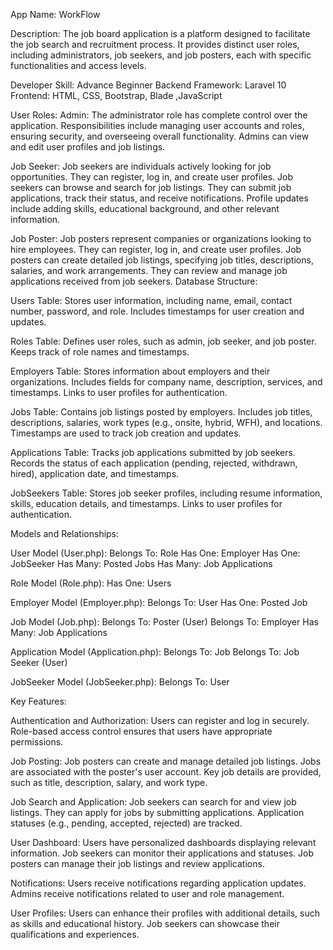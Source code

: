 App Name: WorkFlow

Description:
The job board application is a platform designed to facilitate the job search and recruitment process. It provides distinct user roles, including administrators, job seekers, and job posters, each with specific functionalities and access levels.

Developer Skill: Advance Beginner
Backend Framework: Laravel 10
Frontend: HTML, CSS, Bootstrap, Blade ,JavaScript

User Roles:
Admin:
The administrator role has complete control over the application.
Responsibilities include managing user accounts and roles, ensuring security, and overseeing overall functionality.
Admins can view and edit user profiles and job listings.

Job Seeker:
Job seekers are individuals actively looking for job opportunities.
They can register, log in, and create user profiles.
Job seekers can browse and search for job listings.
They can submit job applications, track their status, and receive notifications.
Profile updates include adding skills, educational background, and other relevant information.

Job Poster:
Job posters represent companies or organizations looking to hire employees.
They can register, log in, and create user profiles.
Job posters can create detailed job listings, specifying job titles, descriptions, salaries, and work arrangements.
They can review and manage job applications received from job seekers.
Database Structure:

Users Table:
Stores user information, including name, email, contact number, password, and role.
Includes timestamps for user creation and updates.

Roles Table:
Defines user roles, such as admin, job seeker, and job poster.
Keeps track of role names and timestamps.

Employers Table:
Stores information about employers and their organizations.
Includes fields for company name, description, services, and timestamps.
Links to user profiles for authentication.

Jobs Table:
Contains job listings posted by employers.
Includes job titles, descriptions, salaries, work types (e.g., onsite, hybrid, WFH), and locations.
Timestamps are used to track job creation and updates.

Applications Table:
Tracks job applications submitted by job seekers.
Records the status of each application (pending, rejected, withdrawn, hired), application date, and timestamps.

JobSeekers Table:
Stores job seeker profiles, including resume information, skills, education details, and timestamps.
Links to user profiles for authentication.

Models and Relationships:

User Model (User.php):
Belongs To: Role
Has One: Employer
Has One: JobSeeker
Has Many: Posted Jobs
Has Many: Job Applications

Role Model (Role.php):
Has One: Users

Employer Model (Employer.php):
Belongs To: User
Has One: Posted Job

Job Model (Job.php):
Belongs To: Poster (User)
Belongs To: Employer
Has Many: Job Applications

Application Model (Application.php):
Belongs To: Job
Belongs To: Job Seeker (User)

JobSeeker Model (JobSeeker.php):
Belongs To: User

Key Features:

Authentication and Authorization:
Users can register and log in securely.
Role-based access control ensures that users have appropriate permissions.

Job Posting:
Job posters can create and manage detailed job listings.
Jobs are associated with the poster's user account.
Key job details are provided, such as title, description, salary, and work type.

Job Search and Application:
Job seekers can search for and view job listings.
They can apply for jobs by submitting applications.
Application statuses (e.g., pending, accepted, rejected) are tracked.

User Dashboard:
Users have personalized dashboards displaying relevant information.
Job seekers can monitor their applications and statuses.
Job posters can manage their job listings and review applications.

Notifications:
Users receive notifications regarding application updates.
Admins receive notifications related to user and role management.

User Profiles:
Users can enhance their profiles with additional details, such as skills and educational history.
Job seekers can showcase their qualifications and experiences.
